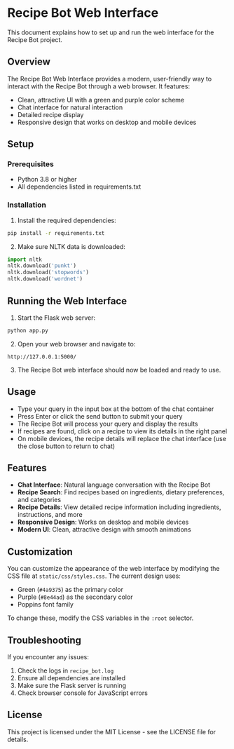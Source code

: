 # Recipe Bot Web Interface

This document explains how to set up and run the web interface for the Recipe Bot project.

## Overview

The Recipe Bot Web Interface provides a modern, user-friendly way to interact with the Recipe Bot through a web browser. It features:

- Clean, attractive UI with a green and purple color scheme
- Chat interface for natural interaction
- Detailed recipe display
- Responsive design that works on desktop and mobile devices

## Setup

### Prerequisites

- Python 3.8 or higher
- All dependencies listed in requirements.txt

### Installation

1. Install the required dependencies:

```bash
pip install -r requirements.txt
```

2. Make sure NLTK data is downloaded:

```python
import nltk
nltk.download('punkt')
nltk.download('stopwords')
nltk.download('wordnet')
```

## Running the Web Interface

1. Start the Flask web server:

```bash
python app.py
```

2. Open your web browser and navigate to:

```
http://127.0.0.1:5000/
```

3. The Recipe Bot web interface should now be loaded and ready to use.

## Usage

- Type your query in the input box at the bottom of the chat container
- Press Enter or click the send button to submit your query
- The Recipe Bot will process your query and display the results
- If recipes are found, click on a recipe to view its details in the right panel
- On mobile devices, the recipe details will replace the chat interface (use the close button to return to chat)

## Features

- **Chat Interface**: Natural language conversation with the Recipe Bot
- **Recipe Search**: Find recipes based on ingredients, dietary preferences, and categories
- **Recipe Details**: View detailed recipe information including ingredients, instructions, and more
- **Responsive Design**: Works on desktop and mobile devices
- **Modern UI**: Clean, attractive design with smooth animations

## Customization

You can customize the appearance of the web interface by modifying the CSS file at `static/css/styles.css`. The current design uses:

- Green (`#4a9375`) as the primary color
- Purple (`#8e44ad`) as the secondary color
- Poppins font family

To change these, modify the CSS variables in the `:root` selector.

## Troubleshooting

If you encounter any issues:

1. Check the logs in `recipe_bot.log`
2. Ensure all dependencies are installed
3. Make sure the Flask server is running
4. Check browser console for JavaScript errors

## License

This project is licensed under the MIT License - see the LICENSE file for details. 